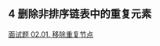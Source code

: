 ## 4 删除非排序链表中的重复元素






[面试题 02.01. 移除重复节点](https://leetcode-cn.com/problems/remove-duplicate-node-lcci/)
